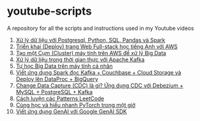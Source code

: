 # youtube-scripts

A repository for all the scripts and instructions used in my Youtube videos

1. [Xử lý dữ liệu với Postgresql, Python, SQL, Pandas và Spark](https://youtu.be/LuUvobv0vso?si=Q7aP0zIHxWbsYT1U)
2. [Triển khai (Deploy) trang Web Full-stack học tiếng Anh với AWS](https://youtu.be/AFFzChjCBOo?si=-3w6NS2funfyiDz2)
3. [Tạo một Cụm (Cluster) máy tính trên AWS để xử lý Big Data](https://youtu.be/QePAd8L4tjg?si=uL0k2z6f1L8USGnn)
4. [Xử lý dữ liệu trong thời gian thực với Apache Kafka](https://youtu.be/jfu4ORM8k9Q?si=X-lUhQTKFh5Nq9jH)
5. [Tự học Big Data trên máy tính cá nhân](https://youtu.be/-Rpk8QDmOCI?si=tFmQ-1f0iDtISH_s)
6. [Viết ứng dụng Spark đọc Kafka + Couchbase + Cloud Storage và Deploy lên DataProc + BigQuery](https://youtu.be/JSjBjbWHt3E?si=gCXgyHtUL1cqAHob)
7. [Change Data Capture (CDC) là gì? Ứng dụng CDC với Debezium + MySQL + PostgreSQL + Kafka](https://youtu.be/bOHkXixyGig?si=i8kwh3t8SKUbm_jS)
8. [Cách luyện các Patterns LeetCode](https://youtu.be/svSB9fUPPLo?si=jbjWo1L1sjHu88v9)
9. [Cùng học và hiểu nhanh PyTorch trong một giờ](https://youtu.be/eqjHlZEGis8?si=V5SbqSB1RY3_3F_U)
10. [Viết ứng dụng GenAI với Google GenAI SDK]()
